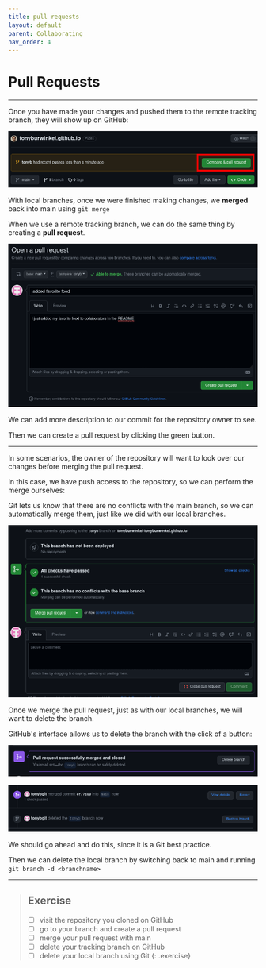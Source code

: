 ```yaml
---
title: pull requests
layout: default
parent: Collaborating
nav_order: 4
---
```


# Pull Requests
---

Once you have made your changes and pushed them to the remote tracking branch, they will show up on GitHub:

![recent push](../images/pull-requests/recent-push.png)

With local branches, once we were finished making changes, we __merged__ back into main using `git merge`

When we use a remote tracking branch, we can do the same thing by creating a __pull request__.

![create pr](../images/pull-requests/create-pr.png)

We can add more description to our commit for the repository owner to see. 

Then we can create a pull request by clicking the green button.

---

In some scenarios, the owner of the repository will want to look over our changes before merging the pull request.

In this case, we have push access to the repository, so we can perform the merge ourselves:

Git lets us know that there are no conflicts with the main branch, so we can automatically merge them, just like we did with our local branches.

![merge pr](../images/pull-requests/merge-pr.png)

Once we merge the pull request, just as with our local branches, we will want to delete the branch.

GitHub's interface allows us to delete the branch with the click of a button:

![delete remote tracking](../images/pull-requests/pr-successful.png)

![deleted](../images/pull-requests/delete-branch.png)

We should go ahead and do this, since it is a Git best practice. 

Then we can delete the local branch by switching back to main and running `git branch -d <branchname>`

---
> ## Exercise
> - [ ] visit the repository you cloned on GitHub
> - [ ] go to your branch and create a pull request
> - [ ] merge your pull request with main
> - [ ] delete your tracking branch on GitHub
> - [ ] delete your local branch using Git
{: .exercise}